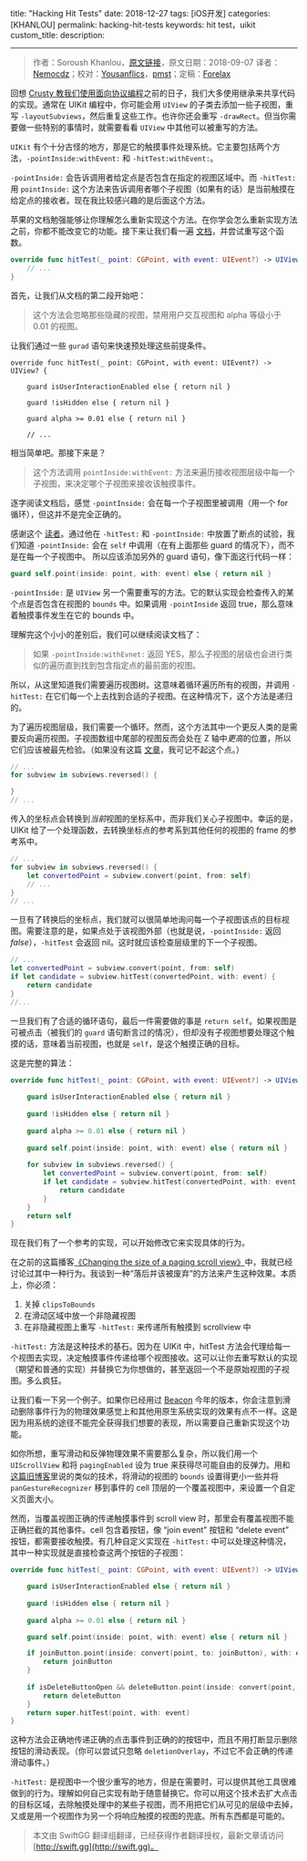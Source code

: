 title: "Hacking Hit Tests"
date: 2018-12-27
tags: [iOS开发]
categories: [KHANLOU]
permalink: hacking-hit-tests
keywords: hit test，uikit
custom_title: 
description: 

---
> 作者：Soroush Khanlou，[原文链接](http://khanlou.com/2018/09/hacking-hit-tests/)，原文日期：2018-09-07
> 译者：[Nemocdz](https://nemocdz.github.io/)；校对：[Yousanflics](http://blog.yousanflics.com.cn)，[pmst](http://www.jianshu.com/users/596f2ba91ce9/latest_articles)；定稿：[Forelax](http://forelax.space)
  







<!--此处开始正文-->

回想 [Crusty 教我们使用面向协议编程](https://developer.apple.com/videos/play/wwdc2015/408/)之前的日子，我们大多使用继承来共享代码的实现。通常在 UIKit 编程中，你可能会用 `UIView` 的子类去添加一些子视图，重写 `-layoutSubviews`，然后重复这些工作。也许你还会重写 `-drawRect`。但当你需要做一些特别的事情时，就需要看看 `UIView` 中其他可以被重写的方法。

<!--more-->

`UIKit` 有个十分古怪的地方，那是它的触摸事件处理系统。它主要包括两个方法，`-pointInside:withEvent:` 和 `-hitTest:withEvent:`。

`-pointInside:` 会告诉调用者给定点是否包含在指定的视图区域中。而 `-hitTest:` 用 `pointInside:` 这个方法来告诉调用者哪个子视图（如果有的话）是当前触摸在给定点的接收者。现在我比较感兴趣的是后面这个方法。

苹果的文档勉强能够让你理解怎么重新实现这个方法。在你学会怎么重新实现方法之前，你都不能改变它的功能。接下来让我们看一遍 [文档](https://developer.apple.com/documentation/uikit/uiview/1622469-hittest?language=objc)，并尝试重写这个函数。

```swift
override func hitTest(_ point: CGPoint, with event: UIEvent?) -> UIView? {
	// ...
}
```

首先，让我们从文档的第二段开始吧：

> 这个方法会忽略那些隐藏的视图，禁用用户交互视图和 alpha 等级小于 0.01 的视图。

让我们通过一些 `gurad` 语句来快速预处理这些前提条件。

```:bride_with_veil:
override func hitTest(_ point: CGPoint, with event: UIEvent?) -> UIView? {

	guard isUserInteractionEnabled else { return nil }
	
	guard !isHidden else { return nil }
	
	guard alpha >= 0.01 else { return nil }
			
	// ...
```

相当简单吧。那接下来是？

> 这个方法调用 `pointInside:withEvent:` 方法来遍历接收视图层级中每一个子视图，来决定哪个子视图来接收该触摸事件。

逐字阅读文档后，感觉 `-pointInside:` 会在每一个子视图里被调用（用一个 for 循环），但这并不是完全正确的。

感谢这个 [读者](https://twitter.com/an0/status/1038254836016394240)。通过他在 `-hitTest:` 和 `-pointInside:` 中放置了断点的试验，我们知道 `-pointInside:` 会在 `self` 中调用（在有上面那些 guard 的情况下），而不是在每一个子视图中。 所以应该添加另外的 guard 语句，像下面这行代码一样：

```swift
guard self.point(inside: point, with: event) else { return nil }
```

`-pointInside:` 是 `UIView` 另一个需要重写的方法。它的默认实现会检查传入的某个点是否包含在视图的 `bounds` 中。如果调用 `-pointInside` 返回 true，那么意味着触摸事件发生在它的 bounds 中。

理解完这个小小的差别后，我们可以继续阅读文档了：

> 如果 `-pointInside:withEvnet:` 返回 YES，那么子视图的层级也会进行类似的遍历直到找到包含指定点的最前面的视图。

所以，从这里知道我们需要遍历视图树。这意味着循环遍历所有的视图，并调用 `-hitTest:` 在它们每一个上去找到合适的子视图。在这种情况下，这个方法是递归的。

为了遍历视图层级，我们需要一个循环。然而，这个方法其中一个更反人类的是需要反向遍历视图。子视图数组中尾部的视图反而会处在 Z 轴中*更高*的位置，所以它们应该被最先检验。（如果没有这篇 [文章](http://smnh.me/hit-testing-in-ios/)，我可记不起这个点。）

```swift
// ...
for subview in subviews.reversed() {

}
// ...
```

传入的坐标点会转换到*当前*视图的坐标系中，而非我们关心子视图中。幸运的是，UIKit 给了一个处理函数，去转换坐标点的参考系到其他任何的视图的 frame 的参考系中。

```swift
// ...
for subview in subviews.reversed() {
	let convertedPoint = subview.convert(point, from: self)
	// ...
}
// ...
```

一旦有了转换后的坐标点，我们就可以很简单地询问每一个子视图该点的目标视图。需要注意的是，如果点处于该视图外部（也就是说，`-pointInside:` 返回 *false*），`-hitTest` 会返回 nil。这时就应该检查层级里的下一个子视图。

```swift
// ...
let convertedPoint = subview.convert(point, from: self)
if let candidate = subview.hitTest(convertedPoint, with: event) {
	return candidate
}
//...
```

一旦我们有了合适的循环语句，最后一件需要做的事是 `return self`。如果视图是可被点击（被我们的 `guard` 语句断言过的情况），但却没有子视图想要处理这个触摸的话，意味着当前视图，也就是 `self`，是这个触摸正确的目标。

这是完整的算法：

```swift
override func hitTest(_ point: CGPoint, with event: UIEvent?) -> UIView? {
	
	guard isUserInteractionEnabled else { return nil }
	
	guard !isHidden else { return nil }
	
	guard alpha >= 0.01 else { return nil }
	
	guard self.point(inside: point, with: event) else { return nil }	
	
	for subview in subviews.reversed() {
		let convertedPoint = subview.convert(point, from: self)
		if let candidate = subview.hitTest(convertedPoint, with: event) {
			return candidate
		}
	}
	return self
}
```

现在我们有了一个参考的实现，可以开始修改它来实现具体的行为。

在之前的这篇播客[《Changing the size of a paging scroll view》](http://khanlou.com/2013/04/changing-the-size-of-a-paging-scroll-view/)中，我就已经讨论过其中一种行为。我谈到一种“落后并该被废弃”的方法来产生这种效果。本质上，你必须：

1. 关掉 `clipsToBounds`
2. 在滑动区域中放一个非隐藏视图
3. 在非隐藏视图上重写 `-hitTest:` 来传递所有触摸到 scrollview 中

`-hitTest:` 方法是这种技术的基石。因为在 UIKit 中，hitTest 方法会代理给每一个视图去实现，决定触摸事件传递给哪个视图接收。这可以让你去重写默认的实现（期望和普通的实现）并替换它为你想做的，甚至返回一个不是原始视图的子视图。多么疯狂。

让我们看一下另一个例子。如果你已经用过 [Beacon](http://beacon.party/) 今年的版本，你会注意到滑动删除事件行为的物理效果感觉上和其他用原生系统实现的效果有点不一样。这是因为用系统的途径不能完全获得我们想要的表现，所以需要自己重新实现这个功能。

如你所想，重写滑动和反弹物理效果不需要那么复杂，所以我们用一个 `UIScrollView` 和将 `pagingEnabled` 设为 true 来获得尽可能自由的反弹力。用和[这篇旧博客](http://khanlou.com/2013/04/changing-the-size-of-a-paging-scroll-view/)里说的类似的技术，将滑动的视图的 `bounds` 设置得更小一些并将 `panGestureRecognizer` 移到事件的 cell 顶层的一个覆盖视图中，来设置一个自定义页面大小。

然而，当覆盖视图正确的传递触摸事件到 scroll view 时，那里会有覆盖视图不能正确拦截的其他事件。cell 包含着按钮，像 “join event” 按钮和 “delete event” 按钮，都需要接收触摸。有几种自定义实现在 `-hitTest:` 中可以处理这种情况，其中一种实现就是直接检查这两个按钮的子视图：

```swift
override func hitTest(_ point: CGPoint, with event: UIEvent?) -> UIView? {

	guard isUserInteractionEnabled else { return nil }
	
	guard !isHidden else { return nil }
	
	guard alpha >= 0.01 else { return nil }

	guard self.point(inside: point, with: event) else { return nil }

	if joinButton.point(inside: convert(point, to: joinButton), with: event) {
		return joinButton
	}
	
	if isDeleteButtonOpen && deleteButton.point(inside: convert(point, to: deleteButton), with: event) {
		return deleteButton
	}
	return super.hitTest(point, with: event)
}
```

这种方法会正确地传递正确的点击事件到正确的的按钮中，而且不用打断显示删除按钮的滑动表现。（你可以尝试只忽略 `deletionOverlay`，不过它不会正确的传递滑动事件。）

`-hitTest:` 是视图中一个很少重写的地方，但是在需要时，可以提供其他工具很难做到的行为。理解如何自己实现有助于随意替换它。你可以用这个技术去扩大点击的目标区域，去除触摸处理中的某些子视图，而不用把它们从可见的层级中去掉，又或是用一个视图作为另一个将响应触摸的视图的兜底。所有东西都是可能的。

> 本文由 SwiftGG 翻译组翻译，已经获得作者翻译授权，最新文章请访问 [http://swift.gg](http://swift.gg)。